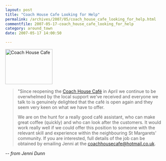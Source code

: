 ```yaml
---
layout: post
title: "Coach House Cafe Looking for Help"
permalink: /archives/2007/05/coach_house_cafe_looking_for_help.html
commentfile: 2007-05-17-coach_house_cafe_looking_for_help
category: around_town
date: 2007-05-17 14:00:50

---
```


<a href="/assets/images/2007/snipshot_e4nx7wev20e.jpg"><img src="/assets/images/2007/snipshot_e4nx7wev20e-thumb.jpg" width="150" height="112" alt="Coach House Cafe" class="photo right" /></a>

> "Since reopening the [Coach House Caf&eacute;](https://stmargarets.london/directory/restaurant/200705170747) in April we continue to be overwhelmed by the local support we've received and everyone we talk to is genuinely delighted that the caf&eacute; is open again and they seem very keen on what we have to offer.
> 
>  We are on the hunt for a really good caf&eacute; assistant, who can make great coffee (quickly) and who can look after the customers. It would work really well if we could offer this position to someone with the relevant skill and experience within the neighbouring St Margarets' community. If you are interested, full details of the job can be obtained by emailing Jenni at the [coachhousecafe@hotmail.co.uk](mailto:coachhousecafe@hotmail.co.uk").
> 
 -- *from Jenni Dunn*
